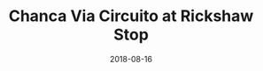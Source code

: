 ---
date: '2018-08-16'
artist: Chanca Via Circuito
festival: ''
venue: Rickshaw Stop
city: San Francisco
state: CA
country: USA
price: $18.28
solo: 'No'
title: Chanca Via Circuito at Rickshaw Stop
slug: 2018-08-16-chanca-via-circuito
cover: ''
genre: ''
category: show
tags: []
created: 02/15/2019
artists:
  - Chanca Via Circuito
openers: []
---
